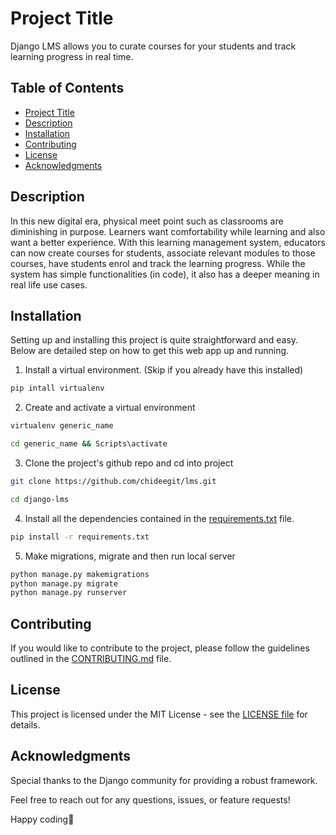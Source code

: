 # Project Title

Django LMS allows you to curate courses for your students and track learning progress in real time.

## Table of Contents

- [Project Title](#project-title)
- [Description](#description)
- [Installation](#installation)
- [Contributing](#contributing)
- [License](#license)
- [Acknowledgments](#acknowledgments)

## Description

In this new digital era, physical meet point such as classrooms are diminishing in purpose. Learners want comfortability while learning and also want a better experience. With this learning management system, educators can now create courses for students, associate relevant modules to those courses, have students enrol and track the learning progress. While the system has simple functionalities (in code), it also has a deeper meaning in real life use cases. 

## Installation

Setting up and installing this project is quite straightforward and easy. Below are detailed step on how to get this web app up and running. 

1. Install a virtual environment. (Skip if you already have this installed) 
```bash
pip intall virtualenv

```

2. Create and activate a virtual environment 
```bash
virtualenv generic_name

cd generic_name && Scripts\activate
```

3. Clone the project's github repo and cd into project
```bash
git clone https://github.com/chideegit/lms.git

cd django-lms
```

4. Install all the dependencies contained in the [requirements.txt](./requirements.txt) file. 
```bash
pip install -r requirements.txt
```

5. Make migrations, migrate and  then run local server 
```bash
python manage.py makemigrations
python manage.py migrate
python manage.py runserver
```

## Contributing
If you would like to contribute to the project, please follow the guidelines outlined in the [CONTRIBUTING.md](./CONTRIBUTING.md) file.

## License
This project is licensed under the MIT License - see the [LICENSE file](./LICENSE) for details.

## Acknowledgments
Special thanks to the Django community for providing a robust framework.

Feel free to reach out for any questions, issues, or feature requests!

Happy coding🚀